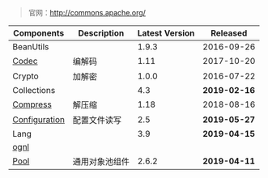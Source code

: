 

> 官网：http://commons.apache.org/



| Components      | Description  | Latest Version | **Released** |
| --------------- | ------------ | -------------- | ------------ |
| BeanUtils       |              | 1.9.3          | 2016-09-26   |
| [Codec](Codec/) | 编解码     | 1.11           | 2017-10-20   |
| Crypto          | 加解密       | 1.0.0          | 2016-07-22   |
| Collections     |              | 4.3 | **2019-02-16** |
| [Compress](Compress/)       | 解压缩       | 1.18           | 2018-08-16   |
| [Configuration](Configuration/) | 配置文件读写 | 2.5           | **2019-05-27** |
| Lang |  | 3.9 | **2019-04-15** |
| [ognl](http://commons.apache.org/proper/commons-ognl/) | |  |  |
| [Pool](Pool/) | 通用对象池组件 | 2.6.2 | **2019-04-11** |

